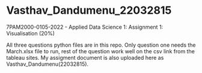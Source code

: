 # Vasthav_Dandumenu_22032815
7PAM2000-0105-2022 - Applied Data Science 1: Assignment 1: Visualisation (20%)

All three questions python files are in this repo.
Only question one needs the March.xlsx file to run, rest of the question work well on the csv link from the tableau sites.
My assigment document is also uploaded here as Vasthav_Dandumenu(22032815).
